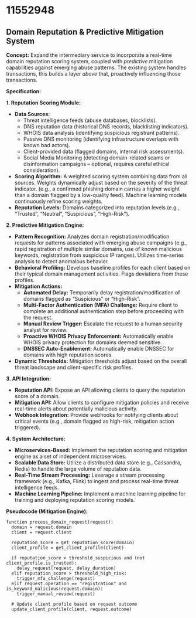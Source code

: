 # 11552948

## Domain Reputation & Predictive Mitigation System

**Concept:** Expand the intermediary service to incorporate a real-time domain reputation scoring system, coupled with *predictive* mitigation capabilities against emerging abuse patterns. The existing system handles transactions, this builds a layer *above* that, proactively influencing those transactions.

**Specification:**

**1. Reputation Scoring Module:**

   *   **Data Sources:**
        *   Threat intelligence feeds (abuse databases, blocklists).
        *   DNS reputation data (historical DNS records, blacklisting indicators).
        *   WHOIS data analysis (identifying suspicious registrant patterns).
        *   Passive DNS monitoring (identifying infrastructure overlaps with known bad actors).
        *   Client-provided data (flagged domains, internal risk assessments).
        *   Social Media Monitoring (detecting domain-related scams or disinformation campaigns – optional, requires careful ethical consideration).
   *   **Scoring Algorithm:** A weighted scoring system combining data from all sources. Weights dynamically adjust based on the severity of the threat indicator. (e.g., a confirmed phishing domain carries a higher weight than a domain flagged by a low-quality feed). Machine learning models continuously refine scoring weights.
   *   **Reputation Levels:** Domains categorized into reputation levels (e.g., “Trusted”, “Neutral”, “Suspicious”, “High-Risk”).

**2. Predictive Mitigation Engine:**

   *   **Pattern Recognition:**  Analyzes domain registration/modification requests for patterns associated with emerging abuse campaigns (e.g., rapid registration of multiple similar domains, use of known malicious keywords,  registration from suspicious IP ranges). Utilizes time-series analysis to detect anomalous behavior.
   *   **Behavioral Profiling:** Develops baseline profiles for each client based on their typical domain management activities.  Flags deviations from these profiles.
   *   **Mitigation Actions:**
        *   **Automated Delay:** Temporarily delay registration/modification of domains flagged as “Suspicious” or “High-Risk”.
        *   **Multi-Factor Authentication (MFA) Challenge:**  Require client to complete an additional authentication step before proceeding with the request.
        *   **Manual Review Trigger:**  Escalate the request to a human security analyst for review.
        *   **Proactive WHOIS Privacy Enforcement:**  Automatically enable WHOIS privacy protection for domains deemed sensitive.
        *   **DNSSEC Auto-Enablement:**  Automatically enable DNSSEC for domains with high reputation scores.
   *   **Dynamic Thresholds:** Mitigation thresholds adjust based on the overall threat landscape and client-specific risk profiles.

**3. API Integration:**

   *   **Reputation API:**  Expose an API allowing clients to query the reputation score of a domain.
   *   **Mitigation API:**  Allow clients to configure mitigation policies and receive real-time alerts about potentially malicious activity.
   *   **Webhook Integration:**  Provide webhooks for notifying clients about critical events (e.g., domain flagged as high-risk, mitigation action triggered).

**4. System Architecture:**

   *   **Microservices-Based:**  Implement the reputation scoring and mitigation engine as a set of independent microservices.
   *   **Scalable Data Store:**  Utilize a distributed data store (e.g., Cassandra, Redis) to handle the large volume of reputation data.
   *   **Real-Time Stream Processing:**  Leverage a stream processing framework (e.g., Kafka, Flink) to ingest and process real-time threat intelligence feeds.
   *   **Machine Learning Pipeline:**  Implement a machine learning pipeline for training and deploying reputation scoring models.

**Pseudocode (Mitigation Engine):**

```
function process_domain_request(request):
  domain = request.domain
  client = request.client

  reputation_score = get_reputation_score(domain)
  client_profile = get_client_profile(client)

  if reputation_score > threshold_suspicious and (not client_profile.is_trusted):
    delay_request(request, delay_duration)
  elif reputation_score > threshold_high_risk:
    trigger_mfa_challenge(request)
  elif request.operation == "registration" and is_keyword_malicious(request.domain):
    trigger_manual_review(request)

  # Update client profile based on request outcome
  update_client_profile(client, request.outcome)
```